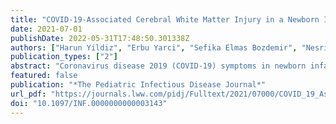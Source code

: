 ```yaml
---
title: "COVID-19-Associated Cerebral White Matter Injury in a Newborn Infant With Afebrile Seizure"
date: 2021-07-01
publishDate: 2022-05-31T17:48:50.301338Z
authors: ["Harun Yildiz", "Erbu Yarci", "Sefika Elmas Bozdemir", "Nesrin Ozdinc Kizilay", "Senay Mengi", "Naciye Beskardesler", "Gulay Korukluoglu", "Andreas Mueller", "Soyhan Bagci"]
publication_types: ["2"]
abstract: "Coronavirus disease 2019 (COVID-19) symptoms in newborn infants are incompletely described. We present the first case of neuroradiologic abnormality associated with COVID-19 in a newborn infant with afebrile seizure. This case underlines the possible neurologic involvement of severe acute respiratory syndrome coronavirus 2 in this age group."
featured: false
publication: "*The Pediatric Infectious Disease Journal*"
url_pdf: "https://journals.lww.com/pidj/Fulltext/2021/07000/COVID_19_Associated_Cerebral_White_Matter_Injury.23.aspx"
doi: "10.1097/INF.0000000000003143"
---
```


